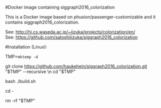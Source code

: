 #Docker image containing siggraph2016_colorization

This is a Docker image based on phusion/passenger-customizable and it contains siggraph2016_colorization.

See: http://hi.cs.waseda.ac.jp/~iizuka/projects/colorization/en/  
See: https://github.com/satoshiiizuka/siggraph2016_colorization


#Installation (Linux):

  TMP=`mktemp -d`
  
  git clone https://github.com/haukehein/siggraph2016_colorization.git "$TMP" --recursive  \n
  cd "$TMP"
  
  bash ./build.sh
  
  cd -
  
  rm -rf "$TMP"
 

